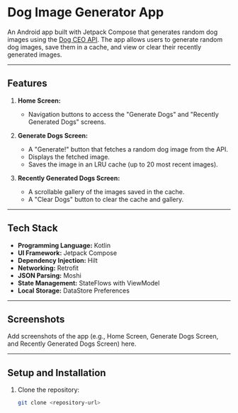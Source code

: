 # Dog Image Generator App

An Android app built with Jetpack Compose that generates random dog images using the [Dog CEO API](https://dog.ceo/dog-api/). The app allows users to generate random dog images, save them in a cache, and view or clear their recently generated images.

---

## Features

1. **Home Screen:**
    - Navigation buttons to access the "Generate Dogs" and "Recently Generated Dogs" screens.

2. **Generate Dogs Screen:**
    - A "Generate!" button that fetches a random dog image from the API.
    - Displays the fetched image.
    - Saves the image in an LRU cache (up to 20 most recent images).

3. **Recently Generated Dogs Screen:**
    - A scrollable gallery of the images saved in the cache.
    - A "Clear Dogs" button to clear the cache and gallery.

---

## Tech Stack

- **Programming Language:** Kotlin
- **UI Framework:** Jetpack Compose
- **Dependency Injection:** Hilt
- **Networking:** Retrofit
- **JSON Parsing:** Moshi
- **State Management:** StateFlows with ViewModel
- **Local Storage:** DataStore Preferences

---

## Screenshots

Add screenshots of the app (e.g., Home Screen, Generate Dogs Screen, and Recently Generated Dogs Screen) here.

---

## Setup and Installation

1. Clone the repository:
   ```bash
   git clone <repository-url>
